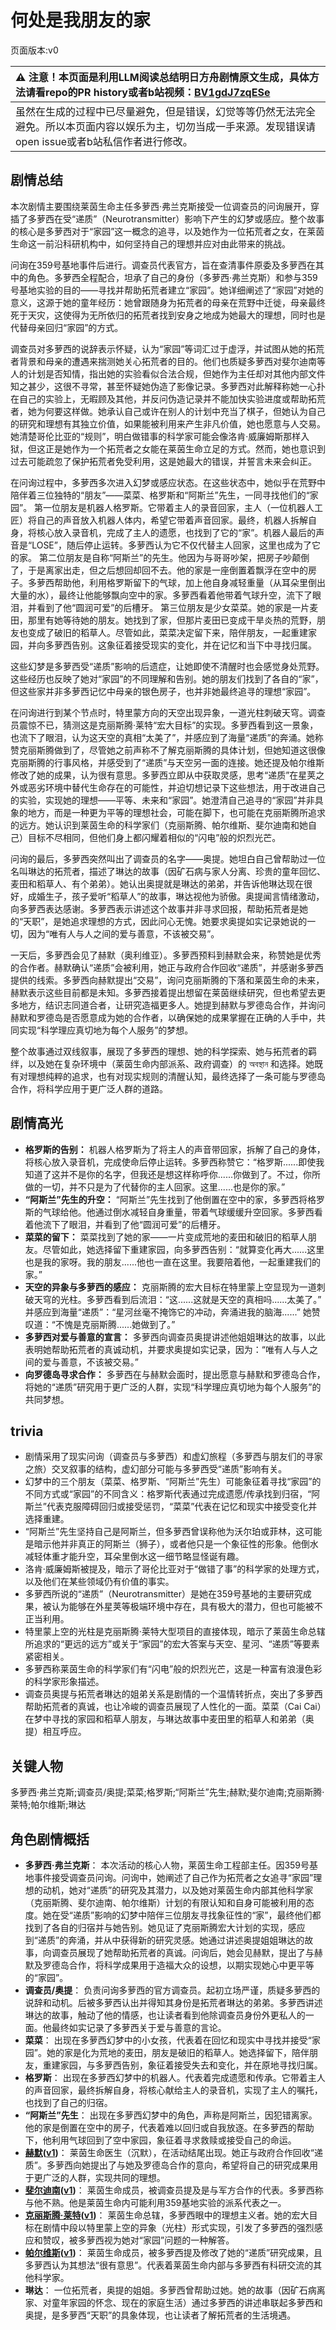 # 何处是我朋友的家
页面版本:v0
 

| :warning: 注意！本页面是利用LLM阅读总结明日方舟剧情原文生成，具体方法请看repo的PR history或者b站视频：[BV1gdJ7zqESe](https://www.bilibili.com/video/BV1gdJ7zqESe/)         |
|:----------------------------|
| 虽然在生成的过程中已尽量避免，但是错误，幻觉等等仍然无法完全避免。所以本页面内容以娱乐为主，切勿当成一手来源。发现错误请open issue或者b站私信作者进行修改。|



## 剧情总结
本次剧情主要围绕莱茵生命主任多萝西·弗兰克斯接受一位调查员的问询展开，穿插了多萝西在受“递质”（Neurotransmitter）影响下产生的幻梦或感应。整个故事的核心是多萝西对于“家园”这一概念的追寻，以及她作为一位拓荒者之女，在莱茵生命这一前沿科研机构中，如何坚持自己的理想并应对由此带来的挑战。

问询在359号基地事件后进行。调查员代表官方，旨在查清事件原委及多萝西在其中的角色。多萝西全程配合，坦承了自己的身份（多萝西·弗兰克斯）和参与359号基地实验的目的——寻找并帮助拓荒者建立“家园”。她详细阐述了“家园”对她的意义，这源于她的童年经历：她曾跟随身为拓荒者的母亲在荒野中迁徙，母亲最终死于天灾，这使得为无所依归的拓荒者找到安身之地成为她最大的理想，同时也是代替母亲回归“家园”的方式。

调查员对多萝西的说辞表示怀疑，认为“家园”等词汇过于虚浮，并试图从她的拓荒者背景和母亲的遭遇来揣测她关心拓荒者的目的。他们也质疑多萝西对斐尔迪南等人的计划是否知情，指出她的实验看似合法合规，但她作为主任却对其他内部文件知之甚少，这很不寻常，甚至怀疑她伪造了影像记录。多萝西对此解释称她一心扑在自己的实验上，无暇顾及其他，并反问伪造记录并不能加快实验进度或帮助拓荒者，她为何要这样做。她承认自己或许在别人的计划中充当了棋子，但她认为自己的研究和理想有其独立价值，如果能被利用来产生非凡价值，她也愿意与人交易。她清楚哥伦比亚的“规则”，明白做错事的科学家可能会像洛肯·威廉姆斯那样入狱，但这正是她作为一个拓荒者之女能在莱茵生命立足的方式。然而，她也意识到过去可能疏忽了保护拓荒者免受利用，这是她最大的错误，并誓言未来会纠正。

在问询过程中，多萝西多次进入幻梦或感应状态。在这些状态中，她似乎在荒野中陪伴着三位独特的“朋友”——菜菜、格罗斯和“阿斯兰”先生，一同寻找他们的“家园”。
第一位朋友是机器人格罗斯。它带着主人的录音回家，主人（一位机器人工匠）将自己的声音放入机器人体内，希望它带着声音回家。最终，机器人拆解自身，将核心放入录音机，完成了主人的遗愿，也找到了它的“家”。机器人最后的声音是“LOSE”，随后停止运转。多萝西认为它不仅代替主人回家，这里也成为了它的家。
第二位朋友是自称“阿斯兰”的先生。他因为与哥哥吵架，把房子吵颠倒了，于是离家出走，但之后想回却回不去。他的家是一座倒置着飘浮在空中的房子。多萝西帮助他，利用格罗斯留下的气球，加上他自身减轻重量（从耳朵里倒出大量的水），最终让他能够飘向空中的家。多萝西看着他带着气球升空，流下了眼泪，并看到了他“圆润可爱”的后槽牙。
第三位朋友是少女菜菜。她的家是一片麦田，那里有她等待她的朋友。她找到了家，但那片麦田已变成干旱炎热的荒野，朋友也变成了破旧的稻草人。尽管如此，菜菜决定留下来，陪伴朋友，一起重建家园，并向多萝西告别。这象征着接受现实的变化，并在记忆和当下中寻找归属。

这些幻梦是多萝西受“递质”影响的后遗症，让她即使不清醒时也会感觉身处荒野。这些经历也反映了她对“家园”的不同理解和告别。她的朋友们找到了各自的“家”，但这些家并非多萝西记忆中母亲的银色房子，也并非她最终追寻的理想“家园”。

在问询进行到某个节点时，特里蒙方向的天空出现异象，一道光柱刺破天穹。调查员震惊不已，猜测这是克丽斯腾·莱特“宏大目标”的实现。多萝西看到这一景象，也流下了眼泪，认为这天空的真相“太美了”，并感应到了海量“递质”的奔涌。她称赞克丽斯腾做到了，尽管她之前声称不了解克丽斯腾的具体计划，但她知道这很像克丽斯腾的行事风格，并感受到了“递质”与天空另一面的连接。她还提及帕尔维斯修改了她的成果，认为很有意思。多萝西立即从中获取灵感，思考“递质”在星荚之外或恶劣环境中替代生命存在的可能性，并迫切想记录下这些想法，用于改进自己的实验，实现她的理想——平等、未来和“家园”。她澄清自己追寻的“家园”并非具象的地方，而是一种更为平等的理想社会，可能在脚下，也可能在克丽斯腾所追求的远方。她认识到莱茵生命的科学家们（克丽斯腾、帕尔维斯、斐尔迪南和她自己）目标不尽相同，但他们身上都闪耀着相似的“闪电”般的炽烈光芒。

问询的最后，多萝西突然叫出了调查员的名字——奥提。她坦白自己曾帮助过一位名叫琳达的拓荒者，描述了琳达的故事（因矿石病与家人分离、珍贵的童年回忆、麦田和稻草人、有个弟弟）。她认出奥提就是琳达的弟弟，并告诉他琳达现在很好，成婚生子，孩子爱听“稻草人”的故事，琳达视他为骄傲。奥提闻言情绪激动，向多萝西表达感谢。多萝西表示讲述这个故事并非寻求回报，帮助拓荒者是她的“天职”，是她追求理想的方式，因此问心无愧。她要求奥提如实记录她说的一切，因为“唯有人与人之间的爱与善意，不该被交易”。

一天后，多萝西会见了赫默（奥利维亚）。多萝西预料到赫默会来，称赞她是优秀的合作者。赫默确认“递质”会被利用，她正与政府合作回收“递质”，并感谢多萝西提供的线索。多萝西向赫默提出“交易”，询问克丽斯腾的下落和莱茵生命的未来，赫默表示这些目前都是未知。多萝西接着提出想留在莱茵继续研究，但也希望去更多地方，结识志同道合者，让研究造福更多人。她提到赫默与罗德岛合作，并询问赫默和罗德岛是否愿意成为她的合作者，以确保她的成果掌握在正确的人手中，共同实现“科学理应真切地为每个人服务”的梦想。

整个故事通过双线叙事，展现了多萝西的理想、她的科学探索、她与拓荒者的羁绊，以及她在复杂环境中（莱茵生命内部派系、政府调查）的 অবস্থান 和选择。她既有对理想纯粹的追求，也有对现实规则的清醒认知，最终选择了一条可能与罗德岛合作，将科学应用于更广泛人群的道路。
## 剧情高光
*   **格罗斯的告别：** 机器人格罗斯为了将主人的声音带回家，拆解了自己的身体，将核心放入录音机，完成使命后停止运转。多萝西称赞它：“格罗斯......即使我知道了这并不是你的名字，但我还是想这样称呼你......你做到了。不过，你所做的一切，并不只是为了代替你的主人回家。这里......也是你的家。”
*   **“阿斯兰”先生的升空：** “阿斯兰”先生找到了他倒置在空中的家，多萝西将格罗斯的气球给他。他通过倒水减轻自身重量，带着气球缓缓升空回家。多萝西看着他流下了眼泪，并看到了他“圆润可爱”的后槽牙。
*   **菜菜的留下：** 菜菜找到了她的家——一片变成荒地的麦田和破旧的稻草人朋友。尽管如此，她选择留下重建家园，向多萝西告别：“就算变化再大......这里也是我的家呀。我的朋友......他也一直在这里。我要陪着他，一起重建我们的家。”
*   **天空的异象与多萝西的感应：** 克丽斯腾的宏大目标在特里蒙上空显现为一道刺破天穹的光柱。多萝西看到后流泪：“这......这就是天空的真相吗......太美了。” 并感应到海量“递质”：“星河丝毫不掩饰它的冲动，奔涌进我的脑海......” 她赞叹道：“不愧是克丽斯腾......她做到了。”
*   **多萝西对爱与善意的宣言：** 多萝西向调查员奥提讲述他姐姐琳达的故事，以此表明她帮助拓荒者的真诚动机，并要求奥提如实记录，因为：“唯有人与人之间的爱与善意，不该被交易。”
*   **向罗德岛寻求合作：** 多萝西在与赫默会面时，提出愿意与赫默和罗德岛合作，将她的“递质”研究用于更广泛的人群，实现“科学理应真切地为每个人服务”的共同梦想。
## trivia
*   剧情采用了现实问询（调查员与多萝西）和虚幻旅程（多萝西与朋友们的寻家之旅）交叉叙事的结构，虚幻部分可能与多萝西受“递质”影响有关。
*   幻梦中的三个朋友（菜菜、格罗斯、“阿斯兰”先生）可能象征着寻找“家园”的不同方式或“家园”的不同含义：格罗斯代表通过完成遗愿/传承找到归宿，“阿斯兰”代表克服障碍回归或接受惩罚，“菜菜”代表在记忆和现实中接受变化并选择重建。
*   “阿斯兰”先生坚持自己是阿斯兰，但多萝西曾误称他为沃尔珀或菲林，这可能是暗示他并非真正的阿斯兰（狮子），或者他只是一个象征性的形象。他倒水减轻体重才能升空，耳朵里倒水这一细节略显怪诞有趣。
*   洛肯·威廉姆斯被提及，暗示了哥伦比亚对于“做错了事”的科学家的处理方式，以及他们在某些领域仍有价值的事实。
*   多萝西所说的“递质”（Neurotransmitter）是她在359号基地的主要研究成果，被认为能够在外星荚等极端环境中存在，具有极大的潜力，但也可能被不正当利用。
*   特里蒙上空的光柱是克丽斯腾·莱特大型项目的直接体现，暗示了莱茵生命总辖所追求的“更远的远方”或关于“家园”的宏大答案与天空、星河、“递质”等要素紧密相关。
*   多萝西称莱茵生命的科学家们有“闪电”般的炽烈光芒，这是一种富有浪漫色彩的科学家形象描述。
*   调查员奥提与拓荒者琳达的姐弟关系是剧情的一个温情转折点，突出了多萝西帮助拓荒者的真诚，也让冷峻的调查员展现了人性化的一面。菜菜（Cai Cai）在梦中寻找的家园和稻草人朋友，与琳达故事中麦田里的稻草人和弟弟（奥提）相互呼应。
## 关键人物
多萝西·弗兰克斯;调查员/奥提;菜菜;格罗斯;“阿斯兰”先生;赫默;斐尔迪南;克丽斯腾·莱特;帕尔维斯;琳达
## 角色剧情概括
-   **多萝西·弗兰克斯**： 本次活动的核心人物，莱茵生命工程部主任。因359号基地事件接受调查员问询。问询中，她阐述了自己作为拓荒者之女追寻“家园”理想的动机，她对“递质”的研究及其潜力，以及她对莱茵生命内部其他科学家（克丽斯腾、斐尔迪南、帕尔维斯）计划的有限认知和自身可能被利用的态度。她在受“递质”影响的幻梦中陪伴三位朋友寻找象征性的“家”，最终他们都找到了各自的归宿并与她告别。她见证了克丽斯腾宏大计划的实现，感应到“递质”的奔涌，并从中获得新的研究灵感。她通过讲述奥提姐姐琳达的故事，向调查员展现了她帮助拓荒者的真诚。问询后，她会见赫默，提出了与赫默及罗德岛合作，将科学成果用于造福大众的设想，以期实现她心中更平等的“家园”。
-   **调查员/奥提**： 负责问询多萝西的官方调查员。起初立场严谨，质疑多萝西的说辞和动机。后被多萝西认出并得知其身份是拓荒者琳达的弟弟。多萝西讲述琳达的故事，触动了他的情感，也让读者看到他除调查员身份外更私人的一面。他最终如实记录了多萝西关于爱与善意的言论。
-   **菜菜**： 出现在多萝西幻梦中的小女孩，代表着在回忆和现实中寻找并接受“家园”。她的家是化为荒地的麦田，朋友是破旧的稻草人。她选择留下，陪伴朋友，重建家园，与多萝西告别，象征着接受失去和变化，并在原地寻找归属。
-   **格罗斯**： 出现在多萝西幻梦中的机器人。代表着完成遗愿和传承。它带着主人的声音回家，最终拆解自身，将核心献给主人的录音机，实现了主人的嘱托，也找到了自己的归宿。
-   **“阿斯兰”先生**： 出现在多萝西幻梦中的角色，声称是阿斯兰，因犯错离家。他的家是倒置在空中的房子，代表着难以回归或自我放逐。在多萝西的帮助下，他利用气球回到了空中家园，象征着寻求救赎或接受自己的命运。
-   **[赫默](../char_v3/char_108_silent.md)([v1](../chars/char_108_silent.md))**： 莱茵生命医生（沉默），在活动结尾出现。她正与政府合作回收“递质”。多萝西向她提出了与她及罗德岛合作的意向，希望将自己的研究成果用于更广泛的人群，实现共同的理想。
-   **[斐尔迪南](../char_v3/extended_char_fei_er_di_nan.md)([v1](../chars/extended_char_fei_er_di_nan.md))**： 莱茵生命成员，被调查员提及是与军方合作的代表。多萝西称与他不熟。他是莱茵生命内可能利用359基地实验的派系代表之一。
-   **[克丽斯腾·莱特](../char_v3/extended_char_336509.md)([v1](../chars/extended_char_336509.md))**： 莱茵生命总辖，多萝西眼中的理想主义者。她的宏大目标在剧情中段以特里蒙上空的异象（光柱）形式实现，引发了多萝西的强烈感应和赞叹，被多萝西视为她对“家园”问题的一种解答。
-   **[帕尔维斯](../char_v3/extended_char_pa_er_wei_si.md)([v1](../chars/extended_char_pa_er_wei_si.md))**： 莱茵生命成员，被多萝西提及修改了她的“递质”研究成果，且多萝西认为其想法“很有意思”。代表着莱茵生命内部与多萝西有科研交流的其他科学家。
-   **琳达**： 一位拓荒者，奥提的姐姐。多萝西曾帮助过她。她的故事（因矿石病离家、对童年家园的怀念、现在的家庭生活）通过多萝西的讲述串联起多萝西和奥提，是多萝西“天职”的具象体现，也让读者了解拓荒者的生活境遇。
